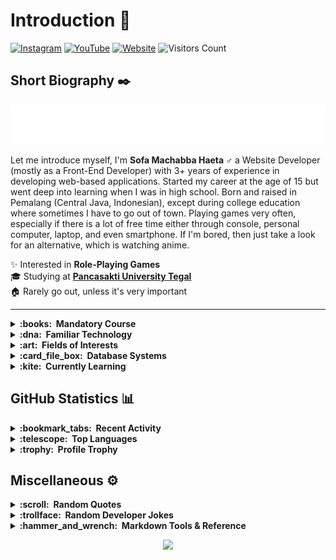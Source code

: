 # Introduction :wave:

[![Instagram](https://img.shields.io/badge/Instagram-%23FFF.svg?&style=for-the-badge&logo=instagram&logoColor=82008F)](https://instagram.com/sofa.emha)
[![YouTube](https://img.shields.io/youtube/channel/subscribers/UClgFrSjeiPrvRJn-nrAWn6w?label=YouTube&logo=youtube&style=for-the-badge&labelColor=white&logoColor=red)](https://www.youtube.com/channel/UClgFrSjeiPrvRJn-nrAWn6w)
[![Website](https://img.shields.io/website?label=Website&logo=windows-terminal&labelColor=white&logoColor=grey&style=for-the-badge&down_color=red&down_message=Down&up_color=%2304AA6D&up_message=Up&url=https%3A%2F%2Fsofa.my.id)](https://sofa.my.id)
![Visitors Count](https://komarev.com/ghpvc/?username=sofaemha&label=visitors&style=for-the-badge)
<!-- [![Telegram](https://img.shields.io/badge/Telegram-%23FFF.svg?&style=for-the-badge&logo=telegram&logoColor=0088cc&label_color=0088cc)](https://t.me/) -->

## Short Biography :black_nib:
<p align="center">
  <img src="https://raw.githubusercontent.com/sofaemha/sofaemha/main/o.svg" alt="Sofa Machabba Haeta" />
</p>

Let me introduce myself, I'm **Sofa Machabba Haeta :male_sign:** a Website Developer (mostly as a Front-End Developer) with 3+ years of experience in developing web-based applications. Started my career at the age of 15 but went deep into learning when I was in high school. Born and raised in Pemalang (Central Java, Indonesian), except during college education where sometimes I have to go out of town. Playing games very often, especially if there is a lot of free time either through console, personal computer, laptop, and even smartphone. If I'm bored, then just take a look for an alternative, which is watching anime.

:sparkles: Interested in **Role-Playing Games**<br>
:mortar_board: Studying at [**Pancasakti University Tegal**](https://www.upstegal.ac.id/)<br>
:house: Rarely go out, unless it's very important<br>

---

<details>
  <summary><b>:books:&nbsp;&nbsp;Mandatory Course</b></summary>
  <br/>

  [![Java](https://img.shields.io/badge/Java-%23f00?style=for-the-badge&logoColor=%23FFF&logo=hackthebox)](https://www.java.com/en/)
  [![CPP](https://img.shields.io/badge/C++-%23004482?style=for-the-badge&logoColor=%23FFF&logo=cplusplus)](https://cplusplus.com/)
  [![VB](https://img.shields.io/badge/Visual%20Basic%206-%23FFF?style=for-the-badge&logoColor=%23000&logo=moleculer)](https://learn.microsoft.com/en-us/previous-versions/visualstudio/visual-basic-6/aa232759(v=vs.60))
</details>

<details>
  <summary><b>:dna:&nbsp;&nbsp;Familiar Technology</b></summary>
  <br/>

  [![HTML5](https://img.shields.io/badge/HTML5-%23e34f26?style=for-the-badge&logoColor=%23FFF&logo=html5)](https://html.spec.whatwg.org/multipage/)
  [![CSS3](https://img.shields.io/badge/CSS3-%23264de4?style=for-the-badge&logoColor=%23FFF&logo=css3)](https://www.w3.org/TR/CSS/)
  [![JavaScript](https://img.shields.io/badge/JavaScript-%23f0db4f?style=for-the-badge&logoColor=%23333&logo=javascript)](https://www.javascript.com/)
  [![PHP](https://img.shields.io/badge/PHP-%234f5b93?style=for-the-badge&logoColor=%23FFF&logo=php)](https://www.php.net/)
  [![MySQL](https://img.shields.io/badge/MySQL-%2300758F?style=for-the-badge&logoColor=%23FFF&logo=mysql)](https://www.mysql.com/)
  [![Composer](https://img.shields.io/badge/Composer-%23343434?style=for-the-badge&logoColor=%23FFF&logo=composer)](https://getcomposer.org/)
  [![NPM](https://img.shields.io/badge/npm-%23cb3837?style=for-the-badge&logoColor=%23FFF&logo=npm)](https://www.npmjs.com/)
</details>

<details>
  <summary><b>:art:&nbsp;&nbsp;Fields of Interests</b></summary>
  <br/>

  [![HUGO](https://img.shields.io/badge/HUGO-%23E56376?style=for-the-badge&logoColor=%23FFF&logo=hugo)](https://gohugo.io/)
  [![Bootstrap](https://img.shields.io/badge/Bootstrap-%237952b3?style=for-the-badge&logoColor=%23FFF&logo=bootstrap)](https://getbootstrap.com/)
  [![SCSS](https://img.shields.io/badge/SCSS-%23E0A3C2?style=for-the-badge&logoColor=%23333&logo=sass)](https://sass-lang.com/)
  [![jQuery](https://img.shields.io/badge/JQuery-%230769ad?style=for-the-badge&logoColor=%23FFF&logo=jquery)](https://jquery.com/)
  [![Apache](https://img.shields.io/badge/Apache-%23557697?style=for-the-badge&logoColor=%23d12127&logo=apache)](https://httpd.apache.org/)
  [![Bash](https://img.shields.io/badge/Bash-%234eaa25?style=for-the-badge&logoColor=%23FFF&logo=gnu-bash)](https://www.gnu.org/software/bash/)
</details>

<details>
  <summary><b>:card_file_box:&nbsp;&nbsp;Database Systems</b></summary>
  <br/>

  [![Firebase](https://img.shields.io/badge/Firebase-%23FFA611?style=for-the-badge&logoColor=%23fff&logo=firebase)](https://firebase.google.com/)
  [![Supabase](https://img.shields.io/badge/Supabase-%233ecf8e?style=for-the-badge&logoColor=%23fff&logo=supabase)](https://supabase.com/)
  [![MariaDB](https://img.shields.io/badge/MariaDB-%23E9CEBD?style=for-the-badge&logoColor=%23000&logo=mariadb)](https://mariadb.org/)
  [![SQLite](https://img.shields.io/badge/SQLite-blue?style=for-the-badge&logoColor=%23FFF&logo=sqlite)](https://www.sqlite.org/)
</details>

<details>
  <summary><b>:kite:&nbsp;&nbsp;Currently Learning</b></summary>
  <br/>

  [![TypeScript](https://img.shields.io/badge/TypeScript-%23007acc?style=for-the-badge&logoColor=%23FFF&logo=typescript)](https://www.typescriptlang.org/)
  [![CodeIgniter](https://img.shields.io/badge/CodeIgniter-%23dd4814?style=for-the-badge&logoColor=%23FFF&logo=codeigniter)](https://codeigniter.com/)
</details>

## GitHub Statistics :bar_chart:
<details>
  <summary><b>:bookmark_tabs:&nbsp;&nbsp;Recent Activity</b></summary>
  <br/>
  
  ![Personal Stats](https://github-readme-stats.vercel.app/api?username=sofaemha&show_icons=true&hide=stars&theme=transparent)
</details>

<details>
  <summary><b>:telescope:&nbsp;&nbsp;Top Languages</b></summary>
  <br/>
  
  ![Personal Top Languages](https://github-readme-stats.vercel.app/api/top-langs/?username=sofaemha&layout=compact&theme=transparent)
</details>

<details>
  <summary><b>:trophy:&nbsp;&nbsp;Profile Trophy</b></summary>
  <br/>
  
  ![Personal Trophy](https://github-profile-trophy.vercel.app/?username=sofaemha&theme=oldie&no-bg=true&no-frame=true&rank=-?)
</details>

## Miscellaneous :gear:
<details>
  <summary><b>:scroll:&nbsp;&nbsp;Random Quotes</b></summary>
  <br/>

  ![Readme Quotes](https://quotes-github-readme.vercel.app/api?type=horizontal&theme=nord)
</details>


<details>
  <summary><b>:trollface:&nbsp;&nbsp;Random Developer Jokes</b></summary>
  <br/>

  ![Jokes Card](https://readme-jokes.vercel.app/api?hideBorder&theme=transparent&qColor=%2358a6ff&aColor=%2358a6ff&bgColor=transparent)
</details>

<details>
  <summary><b>:hammer_and_wrench:&nbsp;&nbsp;Markdown Tools & Reference</b></summary>
  <br/>

  |Username|Description|
  |-|-|
  |[![gh-badges](https://img.shields.io/badge/-@badges-24292e?style=for-the-badge&logo=Github&logoColor=white&link=https://github.com/badges)](https://github.com/badges/shields)|Badge Element|
  |[![gh-kyechan99](https://img.shields.io/badge/-@kyechan99-24292e?style=for-the-badge&logo=Github&logoColor=white&link=https://github.com/kyechan99)](https://github.com/kyechan99/capsule-render)|Footer Waving Element|
  |[![gh-anuraghazra](https://img.shields.io/badge/-@anuraghazra-24292e?style=for-the-badge&logo=Github&logoColor=white&link=https://github.com/anuraghazra)](https://github.com/anuraghazra/github-readme-stats)|GitHub Stats|
  |[![gh-ikatyang](https://img.shields.io/badge/-@ikatyang-24292e?style=for-the-badge&logo=Github&logoColor=white&link=https://github.com/ikatyang)](https://github.com/ikatyang/emoji-cheat-sheet)|Emoji Cheat Sheet|
  |[![gh-ABSphreak](https://img.shields.io/badge/-@ABSphreak-24292e?style=for-the-badge&logo=Github&logoColor=white&link=https://github.com/ABSphreak)](https://github.com/ABSphreak/readme-jokes)|ReadMe Jokes|
  |[![gh-antonkomarev](https://img.shields.io/badge/-@antonkomarev-24292e?style=for-the-badge&logo=Github&logoColor=white&link=https://github.com/antonkomarev)](https://github.com/antonkomarev/github-profile-views-counter)|Profile Views Counter|
  |[![gh-ryo-ma](https://img.shields.io/badge/-@ryoma-24292e?style=for-the-badge&logo=Github&logoColor=white&link=https://github.com/ryo-ma)](https://github.com/ryo-ma/github-profile-trophy)|Profile Trophy|
  |[![gh-PiyushSuthar](https://img.shields.io/badge/-@PiyushSuthar-24292e?style=for-the-badge&logo=Github&logoColor=white&link=https://github.com/PiyushSuthar)](https://github.com/PiyushSuthar/github-readme-quotes)|ReadMe Quotes|
  |[![gh-martonlederer](https://img.shields.io/badge/-@martonlederer-24292e?style=for-the-badge&logo=Github&logoColor=white&link=https://github.com/martonlederer)](https://github.com/martonlederer/martonlederer)|SVG Banner Text|
</details>

<p align="center">
  <img src="https://capsule-render.vercel.app/api?type=waving&color=gradient&height=100&section=footer"/>
</p>
